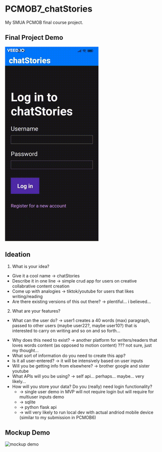 # PCMOB7_chatStories

My SMUA PCMOB final course project.

## Final Project Demo

![demo](https://github.com/boeykokchin/PCMOB7_chatStories/blob/master/assets/PCMOB7_chatStories%20demo.gif)

## Ideation

1. What is your idea?

- Give it a cool name -> chatStories
- Describe it in one line -> simple crud app for users on creative collabrative content creation
- Come up with analogies -> tiktok/youtube for users that likes writing/reading
- Are there existing versions of this out there? -> plentiful... i believed...

2. What are your features?

- What can the user do? -> user1 creates a 40 words (max) paragraph, passed to other users (maybe user22?, maybe user10?) that is interested to carry on writing and so on and so forth...

* Why does this need to exist? -> another platform for writers/readers that loves words content (as opposed to motion content) ??? not sure, just my thought...
* What sort of information do you need to create this app?
* Is it all user-entered? -> it will be intensively based on user inputs
* Will you be getting info from elsewhere? -> brother google and sister youtube
* What APIs will you be using? -> self api... perhaps... maybe... very likely...
* How will you store your data? Do you (really) need login functionality?
  - -> single user demo in MVP will not require login but will require for multiuser inputs demo
  - -> sqlite
  - -> python flask api
  - -> will very likely to run local dev with actual andriod mobile device (similar to my submission in PCMOB6)

## Mockup Demo

![mockup demo]()
